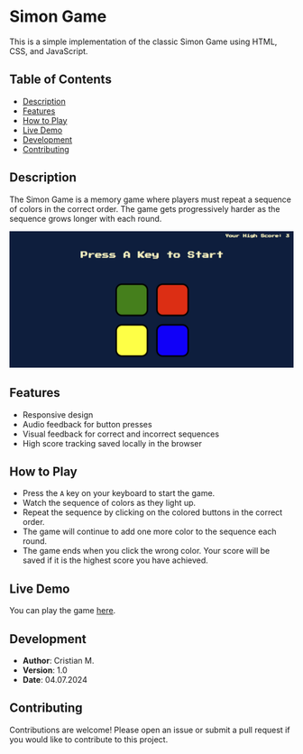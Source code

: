 # Simon Game

This is a simple implementation of the classic Simon Game using HTML, CSS, and JavaScript.

## Table of Contents

- [Description](#description)
- [Features](#features)
- [How to Play](#how-to-play)
- [Live Demo](#live-demo)
- [Development](#development)
- [Contributing](#contributing)

## Description

The Simon Game is a memory game where players must repeat a sequence of colors in the correct order. The game gets progressively harder as the sequence grows longer with each round.

![alt text](resource/image.png)

## Features

- Responsive design
- Audio feedback for button presses
- Visual feedback for correct and incorrect sequences
- High score tracking saved locally in the browser

## How to Play

- Press the `A` key on your keyboard to start the game.
- Watch the sequence of colors as they light up.
- Repeat the sequence by clicking on the colored buttons in the correct order.
- The game will continue to add one more color to the sequence each round.
- The game ends when you click the wrong color. Your score will be saved if it is the highest score you have achieved.

## Live Demo

You can play the game [here](https://CristiMCV91.github.io/SimonGame/).

## Development

- **Author**: Cristian M.
- **Version**: 1.0
- **Date**: 04.07.2024

## Contributing

Contributions are welcome! Please open an issue or submit a pull request if you would like to contribute to this project.